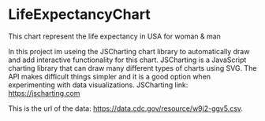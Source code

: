 # LifeExpectancyChart
This chart represent the life expectancy in USA for woman &amp; man 

In this project im useing the JSCharting chart library to automatically draw and add interactive functionality for this chart.
JSCharting is a JavaScript charting library that can draw many different types of charts using SVG. 
The API makes difficult things simpler and it is a good option when experimenting with data visualizations.
JSCharting link: https://jscharting.com

This is the url of the data: https://data.cdc.gov/resource/w9j2-ggv5.csv.
